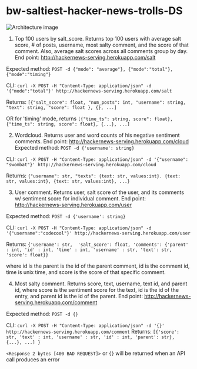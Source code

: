 # bw-saltiest-hacker-news-trolls-DS

![Architecture image](https://github.com/Saltiest-Hacker-News-Trolls/bw-saltiest-hacker-news-trolls-DS/blob/master/Architecture%20Image.png)

1. Top 100 users by salt_score. Returns top 100 users with average salt score, # of posts, username, most salty comment, and the score of that comment.  Also, average salt scores across all comments group by day.
End point: http://hackernews-serving.herokuapp.com/salt

Expected method: `POST -d {"mode": "average"}, {"mode":"total"},  {"mode":"timing"}`

CLI: `curl -X POST -H "Content-Type: application/json" -d '{"mode":"total"}' http://hackernews-serving.herokuapp.com/salt`

Returns: ```[{"salt_score": float,
              "num_posts": int,
              "username": string,
              "text": string,
              "score": float
              }, {}, ...]```

OR for 'timing' mode, returns
`[{"time_ts": string, score": float}, {"time_ts": string, score": float}, {...}, ...]`

2. Wordcloud. Returns user and word counts of his negative sentiment comments.
End point: http://hackernews-serving.herokuapp.com/cloud
Expected method: `POST -d {'username': string}`

CLI: ```curl -X POST -H "Content-Type: application/json" -d '{"username": "swombat"}' http://hackernews-serving.herokuapp.com/cloud```

Returns: ```{"username": str,
          "texts": {text: str, values:int}. {text: str, values:int}, {text: str, values:int}, ...}```

3. User comment. Returns user, salt score of the user, and its comments w/ sentiment score for individual comment.
End point: http://hackernews-serving.herokuapp.com/user

Expected method: `POST -d {'username': string}`

CLI: ```curl -X POST -H "Content-Type: application/json" -d '{"username":"codecool"}' http://hackernews-serving.herokuapp.com/user```

Returns: ```{'username': str, 
          'salt_score': float,
          'comments': {'parent' : int,
                       'id' : int,
                       'time' : int,
                       'username' : str,
                       'text': str, 
                       'score': float}}```

where id is the parent is the id of the parent comment, id is the comment id, time is unix time, and score is the score of that specific comment.

4. Most salty comment. Returns score, text, username, text id, and parent id, where score is the sentiment score for the text, id is the id of the entry, and parent id is the id of the parent.
End point: http://hackernews-serving.herokuapp.com/comment

Expected method: `POST -d {}`

CLI: `curl -X POST -H "Content-Type: application/json" -d '{}' http://hackernews-serving.herokuapp.com/comment`
Returns: ```[{'score': str, 'text' : int, 'username' : str, 'id' : int, 'parent': str}, {...}, ...]
}```


`<Response 2 bytes [400 BAD REQUEST]>` or `{}` will be returned when an API call produces an error
